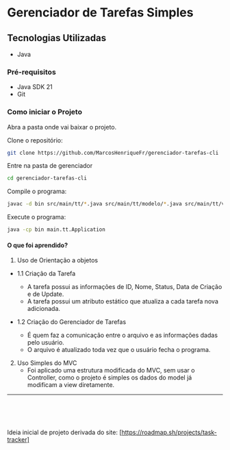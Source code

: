 <h1>Gerenciador de Tarefas Simples</h1>

<h2>Tecnologias Utilizadas</h2> 
<ul type="disc">
    <li>Java</li>
</ul>

<h3>Pré-requisitos</h3>
<ul>
    <li>Java SDK 21</li>
    <li>Git
</ul>

<h3>Como iniciar o Projeto</h3>

Abra a pasta onde vai baixar o projeto.

Clone o repositório:
```bash
git clone https://github.com/MarcosHenriqueFr/gerenciador-tarefas-cli
```

Entre na pasta de gerenciador
```bash
cd gerenciador-tarefas-cli
```

Compile o programa:
```bash
javac -d bin src/main/tt/*.java src/main/tt/modelo/*.java src/main/tt/visao/*.java
```

Execute o programa: 
```bash 
java -cp bin main.tt.Application
```

<h4>O que foi aprendido?</h4>

1. Uso de Orientação a objetos

- 1.1 Criação da Tarefa

    - A tarefa possui as informações de ID, Nome, Status, Data de Criação e de Update.
    - A tarefa possui um atributo estático que atualiza a cada tarefa nova adicionada.

- 1.2 Criação do Gerenciador de Tarefas

    - É quem faz a comunicação entre o arquivo e as informações dadas pelo usuário.
    - O arquivo é atualizado toda vez que o usuário fecha o programa.

2. Uso Simples do MVC
    - Foi aplicado uma estrutura modificada do MVC, sem usar o Controller, como o projeto é simples os dados do model já modificam a view diretamente.


<hr><br><br><br>


Ideia inicial de projeto derivada do site: [https://roadmap.sh/projects/task-tracker]